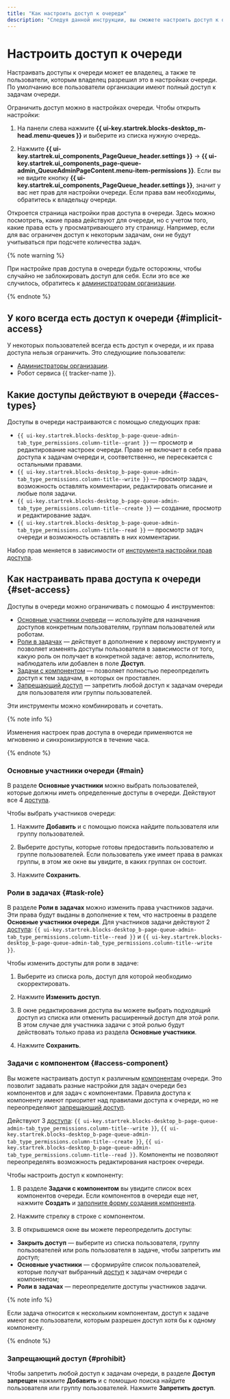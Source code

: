 ```yaml
---
title: "Как настроить доступ к очереди"
description: "Следуя данной инструкции, вы сможете настроить доступ к очереди."
---
```


# Настроить доступ к очереди

Настраивать доступы к очереди может ее владелец, а также те пользователи, которым владелец разрешил это в настройках очереди. По умолчанию все пользователи организации имеют полный доступ к задачам очереди.

Ограничить доступ можно в настройках очереди. Чтобы открыть настройки:

1. На панели слева нажмите **{{ ui-key.startrek.blocks-desktop_m-head.menu-queues }}** и выберите из списка нужную очередь.

1. Нажмите **{{ ui-key.startrek.ui_components_PageQueue_header.settings }}** → **{{ ui-key.startrek.ui_components_page-queue-admin_QueueAdminPageContent.menu-item-permissions }}**. Если вы не видите кнопку **{{ ui-key.startrek.ui_components_PageQueue_header.settings }}**, значит у вас нет прав для настройки очереди. Если права вам необходимы, обратитесь к владельцу очереди.

Откроется страница настройки прав доступа в очереди. Здесь можно посмотреть, какие права действуют для очереди, но с учетом того, какие права есть у просматривающего эту страницу. Например, если для вас ограничен доступ к некоторым задачам, они не будут учитываться при подсчете количества задач.

{% note warning %}

При настройке прав доступа в очереди будьте осторожны, чтобы случайно не заблокировать доступ для себя. Если это все же случилось, обратитесь к [администраторам организации](#implicit-access).

{% endnote %}

## У кого всегда есть доступ к очереди {#implicit-access}

У некоторых пользователей всегда есть доступ к очереди, и их права доступа нельзя ограничить. Это следующиие пользователи:


* [Администраторы организации](../role-model.md#admin).
* Робот сервиса {{ tracker-name }}.



## Какие доступы действуют в очереди {#acces-types}

Доступы в очереди настраиваются с помощью следующих прав:

* `{{ ui-key.startrek.blocks-desktop_b-page-queue-admin-tab_type_permissions.column-title--grant }}` — просмотр и редактирование настроек очереди. Право не включает в себя права доступа к задачам очереди и, соответственно, не пересекается с остальными правами.
* `{{ ui-key.startrek.blocks-desktop_b-page-queue-admin-tab_type_permissions.column-title--write }}` — просмотр задач, возможность оставлять комментарии, редактировать описание и любые поля задачи.
* `{{ ui-key.startrek.blocks-desktop_b-page-queue-admin-tab_type_permissions.column-title--create }}` — создание, просмотр и редактирование задач.
* `{{ ui-key.startrek.blocks-desktop_b-page-queue-admin-tab_type_permissions.column-title--read }}` — просмотр задач очереди и возможность оставлять в них комментарии.

Набор прав меняется в зависимости от [инструмента настройки прав доступа](#set-access).

## Как настраивать права доступа к очереди {#set-access}

Доступы в очереди можно ограничивать с помощью 4 инструментов:

* [Основные участники очереди](#main) — используйте для назначения доступов конкретным пользователям, группам пользователей или роботам.
* [Роли в задачах](#task-role) — действует в дополнение к первому инструменту и позволяет изменять доступы пользователя в зависимости от того, какую роль он получает в конкретной задаче: автор, исполнитель, наблюдатель или добавлен в поле **Доступ**.
* [Задачи с компонентом](#access-component) — позволяет полностью переопределить доступ к тем задачам, в которых он проставлен.
* [Запрещающий доступ](#prohibit) — запретить любой доступ к задачам очереди для пользователя или группы пользователей.

Эти инструменты можно комбинировать и сочетать.

{% note info %}

Изменения настроек прав доступа в очереди применяются не мгновенно и синхронизируются в течение часа.

{% endnote %}

### Основные участники очереди {#main}

В разделе **Основные участники** можно выбрать пользователей, которые должны иметь определенные доступы в очереди. Действуют все 4 [доступа](#access-types).

Чтобы выбрать участников очереди:

1. Нажмите **Добавить** и с помощью поиска найдите пользователя или группу пользователей.

1. Выберите доступы, которые готовы предоставить пользователю и группе пользователей. Если пользователь уже имеет права в рамках группы, в этом же окне вы увидите, в каких группах он состоит.

1. Нажмите **Сохранить**.

### Роли в задачах {#task-role}

В разделе **Роли в задачах** можно изменить права участников задачи. Эти права будут выданы в дополнение к тем, что настроены в разделе **Основные участники очереди**. Для участников задачи действуют 2 [доступа](#access-types): `{{ ui-key.startrek.blocks-desktop_b-page-queue-admin-tab_type_permissions.column-title--read }}` и `{{ ui-key.startrek.blocks-desktop_b-page-queue-admin-tab_type_permissions.column-title--write }}`.

Чтобы изменить доступы для роли в задаче:

1. Выберите из списка роль, доступ для которой необходимо скорректировать.

1. Нажмите **Изменить доступ**.

1. В окне редактирования доступа вы можете выбрать подходящий доступ из списка или отменить расширенный доступ для этой роли. В этом случае для участника задачи с этой ролью будут действовать только права из раздела **Основные участники**.

1. Нажмите **Сохранить**.

### Задачи с компонентом {#access-component}

Вы можете настраивать доступ к различным [компонентам](components.md) очереди. Это позволит задавать разные настройки для задач очереди без компонентов и для задач с компонентами. Правила доступа к компоненту имеют приоритет над правилами доступа к очереди, но не переопределяют [запрещающий доступ](#prohibit).

Действуют 3 [доступа](#access-types): `{{ ui-key.startrek.blocks-desktop_b-page-queue-admin-tab_type_permissions.column-title--write }}`, `{{ ui-key.startrek.blocks-desktop_b-page-queue-admin-tab_type_permissions.column-title--create }}`, `{{ ui-key.startrek.blocks-desktop_b-page-queue-admin-tab_type_permissions.column-title--read }}`. Компоненты не позволяют переопределять возможность редактирования настроек очереди.

Чтобы настроить доступ к компоненту:

1. В разделе **Задачи с компонентом** вы увидите список всех компонентов очереди. Если компонентов в очереди еще нет, нажмите **Создать** и [заполните форму создания компонента](components.md#create-component).

1. Нажмите стрелку в строке с компонентом.

1. В открывшемся окне вы можете переопределить доступы:

  * **Закрыть доступ** — выберите из списка пользователя, группу пользователей или роль пользователя в задаче, чтобы запретить им доступ;
  * **Основные участники** — сформируйте список пользователей, которые получат выбранный [доступ](#access-types) к задачам очереди с компонентом;
  * **Роли в задачах** — переопределите доступы участников задачи.

{% note info %}

Если задача относится к нескольким компонентам, доступ к задаче имеют все пользователи, которым разрешен доступ хотя бы к одному компоненту.

{% endnote %}

### Запрещающий доступ {#prohibit}

Чтобы запретить любой доступ к задачам очереди, в разделе **Доступ запрещен** нажмите **Добавить** и с помощью поиска найдите пользователя или группу пользователей. Нажмите **Запретить доступ**.



